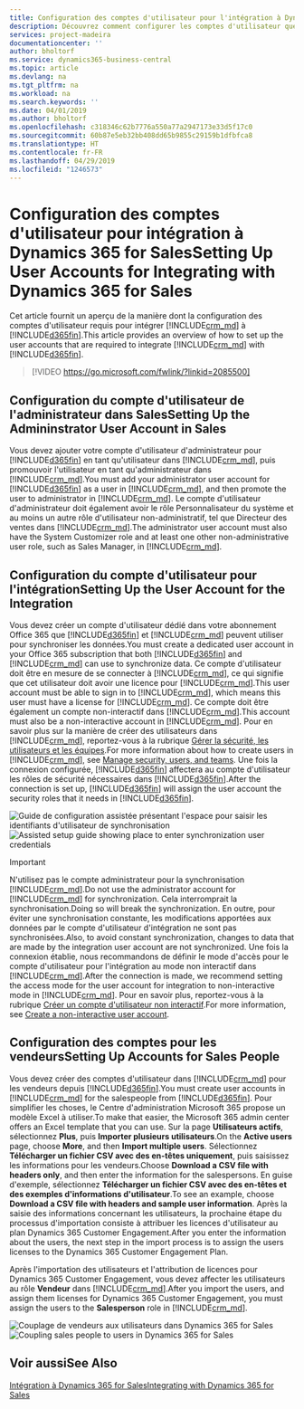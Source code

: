 ```yaml
---
title: Configuration des comptes d'utilisateur pour l'intégration à Dynamics 365 for Sales | Microsoft Docs
description: Découvrez comment configurer les comptes d'utilisateur que les applications utilisent pour échanger les données, et que les utilisateurs emploient pour accéder aux données et les synchroniser dans les applications.
services: project-madeira
documentationcenter: ''
author: bholtorf
ms.service: dynamics365-business-central
ms.topic: article
ms.devlang: na
ms.tgt_pltfrm: na
ms.workload: na
ms.search.keywords: ''
ms.date: 04/01/2019
ms.author: bholtorf
ms.openlocfilehash: c318346c62b7776a550a77a2947173e33d5f17c0
ms.sourcegitcommit: 60b87e5eb32bb408dd65b9855c29159b1dfbfca8
ms.translationtype: HT
ms.contentlocale: fr-FR
ms.lasthandoff: 04/29/2019
ms.locfileid: "1246573"
---
```

# <a name="setting-up-user-accounts-for-integrating-with-dynamics-365-for-sales"></a><span data-ttu-id="0a6d5-103">Configuration des comptes d'utilisateur pour intégration à Dynamics 365 for Sales</span><span class="sxs-lookup"><span data-stu-id="0a6d5-103">Setting Up User Accounts for Integrating with Dynamics 365 for Sales</span></span>
<span data-ttu-id="0a6d5-104">Cet article fournit un aperçu de la manière dont la configuration des comptes d'utilisateur requis pour intégrer [!INCLUDE[crm_md](includes/crm_md.md)] à [!INCLUDE[d365fin](includes/d365fin_md.md)].</span><span class="sxs-lookup"><span data-stu-id="0a6d5-104">This article provides an overview of how to set up the user accounts that are required to integrate [!INCLUDE[crm_md](includes/crm_md.md)] with [!INCLUDE[d365fin](includes/d365fin_md.md)].</span></span>  

> [!VIDEO https://go.microsoft.com/fwlink/?linkid=2085500]

## <a name="setting-up-the-admininstrator-user-account-in-sales"></a><span data-ttu-id="0a6d5-105">Configuration du compte d'utilisateur de l'administrateur dans Sales</span><span class="sxs-lookup"><span data-stu-id="0a6d5-105">Setting Up the Admininstrator User Account in Sales</span></span>
<span data-ttu-id="0a6d5-106">Vous devez ajouter votre compte d'utilisateur d'administrateur pour [!INCLUDE[d365fin](includes/d365fin_md.md)] en tant qu'utilisateur dans [!INCLUDE[crm_md](includes/crm_md.md)], puis promouvoir l'utilisateur en tant qu'administrateur dans [!INCLUDE[crm_md](includes/crm_md.md)].</span><span class="sxs-lookup"><span data-stu-id="0a6d5-106">You must add your administrator user account for [!INCLUDE[d365fin](includes/d365fin_md.md)] as a user in [!INCLUDE[crm_md](includes/crm_md.md)], and then promote the user to administrator in [!INCLUDE[crm_md](includes/crm_md.md)].</span></span> <span data-ttu-id="0a6d5-107">Le compte d'utilisateur d'administrateur doit également avoir le rôle Personnalisateur du système et au moins un autre rôle d'utilisateur non-administratif, tel que Directeur des ventes dans [!INCLUDE[crm_md](includes/crm_md.md)].</span><span class="sxs-lookup"><span data-stu-id="0a6d5-107">The administrator user account must also have the System Customizer role and at least one other non-administrative user role, such as Sales Manager, in [!INCLUDE[crm_md](includes/crm_md.md)].</span></span>

## <a name="setting-up-the-user-account-for-the-integration"></a><span data-ttu-id="0a6d5-108">Configuration du compte d'utilisateur pour l'intégration</span><span class="sxs-lookup"><span data-stu-id="0a6d5-108">Setting Up the User Account for the Integration</span></span>
<span data-ttu-id="0a6d5-109">Vous devez créer un compte d'utilisateur dédié dans votre abonnement Office 365 que [!INCLUDE[d365fin](includes/d365fin_md.md)] et [!INCLUDE[crm_md](includes/crm_md.md)] peuvent utiliser pour synchroniser les données.</span><span class="sxs-lookup"><span data-stu-id="0a6d5-109">You must create a dedicated user account in your Office 365 subscription that both [!INCLUDE[d365fin](includes/d365fin_md.md)] and [!INCLUDE[crm_md](includes/crm_md.md)] can use to synchronize data.</span></span> <span data-ttu-id="0a6d5-110">Ce compte d'utilisateur doit être en mesure de se connecter à [!INCLUDE[crm_md](includes/crm_md.md)], ce qui signifie que cet utilisateur doit avoir une licence pour [!INCLUDE[crm_md](includes/crm_md.md)].</span><span class="sxs-lookup"><span data-stu-id="0a6d5-110">This user account must be able to sign in to [!INCLUDE[crm_md](includes/crm_md.md)], which means this user must have a license for [!INCLUDE[crm_md](includes/crm_md.md)].</span></span> <span data-ttu-id="0a6d5-111">Ce compte doit être également un compte non-interactif dans [!INCLUDE[crm_md](includes/crm_md.md)].</span><span class="sxs-lookup"><span data-stu-id="0a6d5-111">This account must also be a non-interactive account in [!INCLUDE[crm_md](includes/crm_md.md)].</span></span> <span data-ttu-id="0a6d5-112">Pour en savoir plus sur la manière de créer des utilisateurs dans [!INCLUDE[crm_md](includes/crm_md.md)], reportez-vous à la rubrique [Gérer la sécurité, les utilisateurs et les équipes](http://go.microsoft.com/fwlink/?LinkID=616518).</span><span class="sxs-lookup"><span data-stu-id="0a6d5-112">For more information about how to create users in [!INCLUDE[crm_md](includes/crm_md.md)], see [Manage security, users, and teams](http://go.microsoft.com/fwlink/?LinkID=616518).</span></span> <span data-ttu-id="0a6d5-113">Une fois la connexion configurée, [!INCLUDE[d365fin](includes/d365fin_md.md)] affectera au compte d'utilisateur les rôles de sécurité nécessaires dans [!INCLUDE[d365fin](includes/d365fin_md.md)].</span><span class="sxs-lookup"><span data-stu-id="0a6d5-113">After the connection is set up, [!INCLUDE[d365fin](includes/d365fin_md.md)] will assign the user account the security roles that it needs in [!INCLUDE[d365fin](includes/d365fin_md.md)].</span></span>

<span data-ttu-id="0a6d5-114">![Guide de configuration assistée présentant l'espace pour saisir les identifiants d'utilisateur de synchronisation](media/sync-user-setup.png "Page de l'assistant de configuration assistée de visualisation présentant l'espace pour saisir les identifiants d'utilisateur de synchronisation")</span><span class="sxs-lookup"><span data-stu-id="0a6d5-114">![Assisted setup guide showing place to enter synchronization user credentials](media/sync-user-setup.png "Visualization assisted setup wizard page showing place to enter synchronization user credentials")</span></span>

> [!IMPORTANT]  
> <span data-ttu-id="0a6d5-115">N'utilisez pas le compte administrateur pour la synchronisation [!INCLUDE[crm_md](includes/crm_md.md)].</span><span class="sxs-lookup"><span data-stu-id="0a6d5-115">Do not use the administrator account for [!INCLUDE[crm_md](includes/crm_md.md)] for synchronization.</span></span> <span data-ttu-id="0a6d5-116">Cela interromprait la synchronisation.</span><span class="sxs-lookup"><span data-stu-id="0a6d5-116">Doing so will break the synchronization.</span></span>
> <span data-ttu-id="0a6d5-117">En outre, pour éviter une synchronisation constante, les modifications apportées aux données par le compte d'utilisateur d'intégration ne sont pas synchronisées.</span><span class="sxs-lookup"><span data-stu-id="0a6d5-117">Also, to avoid constant synchronization, changes to data that are made by the integration user account are not synchronized.</span></span> <!--What changes would this account make?--> <span data-ttu-id="0a6d5-118">Une fois la connexion établie, nous recommandons de définir le mode d'accès pour le compte d'utilisateur pour l'intégration au mode non interactif dans [!INCLUDE[crm_md](includes/crm_md.md)].</span><span class="sxs-lookup"><span data-stu-id="0a6d5-118">After the connection is made, we recommend setting the access mode for the user account for integration to non-interactive mode in [!INCLUDE[crm_md](includes/crm_md.md)].</span></span> <span data-ttu-id="0a6d5-119">Pour en savoir plus, reportez-vous à la rubrique [Créer un compte d'utilisateur non interactif](https://docs.microsoft.com/en-us/dynamics365/customer-engagement/admin/create-users-assign-online-security-roles#create-a-non-interactive-user-account).</span><span class="sxs-lookup"><span data-stu-id="0a6d5-119">For more information, see [Create a non-interactive user account](https://docs.microsoft.com/en-us/dynamics365/customer-engagement/admin/create-users-assign-online-security-roles#create-a-non-interactive-user-account).</span></span>

## <a name="setting-up-accounts-for-sales-people"></a><span data-ttu-id="0a6d5-120">Configuration des comptes pour les vendeurs</span><span class="sxs-lookup"><span data-stu-id="0a6d5-120">Setting Up Accounts for Sales People</span></span>
<span data-ttu-id="0a6d5-121">Vous devez créer des comptes d'utilisateur dans [!INCLUDE[crm_md](includes/crm_md.md)] pour les vendeurs depuis [!INCLUDE[d365fin](includes/d365fin_md.md)].</span><span class="sxs-lookup"><span data-stu-id="0a6d5-121">You must create user accounts in [!INCLUDE[crm_md](includes/crm_md.md)] for the salespeople from [!INCLUDE[d365fin](includes/d365fin_md.md)].</span></span> <span data-ttu-id="0a6d5-122">Pour simplifier les choses, le Centre d'administration Microsoft 365 propose un modèle Excel à utiliser.</span><span class="sxs-lookup"><span data-stu-id="0a6d5-122">To make that easier, the Microsoft 365 admin center offers an Excel template that you can use.</span></span> <span data-ttu-id="0a6d5-123">Sur la page **Utilisateurs actifs**, sélectionnez **Plus**, puis **Importer plusieurs utilisateurs**.</span><span class="sxs-lookup"><span data-stu-id="0a6d5-123">On the **Active users** page, choose **More**, and then **Import multiple users**.</span></span> <span data-ttu-id="0a6d5-124">Sélectionnez **Télécharger un fichier CSV avec des en-têtes uniquement**, puis saisissez les informations pour les vendeurs.</span><span class="sxs-lookup"><span data-stu-id="0a6d5-124">Choose **Download a CSV file with headers only**, and then enter the information for the salespersons.</span></span> <span data-ttu-id="0a6d5-125">En guise d'exemple, sélectionnez **Télécharger un fichier CSV avec des en-têtes et des exemples d'informations d'utilisateur**.</span><span class="sxs-lookup"><span data-stu-id="0a6d5-125">To see an example, choose **Download a CSV file with headers and sample user information**.</span></span> <span data-ttu-id="0a6d5-126">Après la saisie des informations concernant les utilisateurs, la prochaine étape du processus d'importation consiste à attribuer les licences d'utilisateur au plan Dynamics 365 Customer Engagement.</span><span class="sxs-lookup"><span data-stu-id="0a6d5-126">After you enter the information about the users, the next step in the import process is to assign the users licenses to the Dynamics 365 Customer Engagement Plan.</span></span>  

<span data-ttu-id="0a6d5-127">Après l'importation des utilisateurs et l'attribution de licences pour Dynamics 365 Customer Engagement, vous devez affecter les utilisateurs au rôle **Vendeur** dans [!INCLUDE[crm_md](includes/crm_md.md)].</span><span class="sxs-lookup"><span data-stu-id="0a6d5-127">After you import the users, and assign them licenses for Dynamics 365 Customer Engagement, you must assign the users to the **Salesperson** role in [!INCLUDE[crm_md](includes/crm_md.md)].</span></span>

<span data-ttu-id="0a6d5-128">![Couplage de vendeurs aux utilisateurs dans Dynamics 365 for Sales](media/couple-salespeople.png "Visualisation du couplage des vendeurs aux utilisateurs dans Dynamics 365 for Sales")</span><span class="sxs-lookup"><span data-stu-id="0a6d5-128">![Coupling sales people to users in Dynamics 365 for Sales](media/couple-salespeople.png "Visualization of coupling of sales people to users in Dynamics 365 for Sales")</span></span>

## <a name="see-also"></a><span data-ttu-id="0a6d5-129">Voir aussi</span><span class="sxs-lookup"><span data-stu-id="0a6d5-129">See Also</span></span>  
[<span data-ttu-id="0a6d5-130">Intégration à Dynamics 365 for Sales</span><span class="sxs-lookup"><span data-stu-id="0a6d5-130">Integrating with Dynamics 365 for Sales</span></span>](admin-prepare-dynamics-365-for-sales-for-integration.md)  
